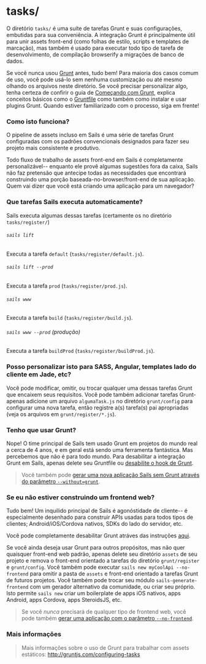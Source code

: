 # tasks/

O diretório `tasks/` é uma suíte de tarefas Grunt e suas configurações, embutidas para sua conveniência. A integração Grunt é principalmente útil para unir assets front-end (como folhas de estilo, scripts e templates de marcação), mas também é usado para executar todo tipo de tarefa de desenvolvimento, de compilação browserify a migrações de banco de dados.

Se você nunca usou [Grunt](http://gruntjs.com/) antes, tudo bem! Para maioria dos casos comum de uso, você pode usá-lo sem nenhuma customização ou até mesmo olhando os arquivos neste diretório. Se você precisar personalizar algo, tenha certeza de confirir o guia de [Começando com Grunt](http://gruntjs.com/getting-started), explica conceitos básicos como o [Gruntfile](http://gruntjs.com/sample-gruntfile) como também como instalar e usar plugins Grunt. Quando estiver familiarizado com o processo, siga em frente!


### Como isto funciona?

O pipeline de assets incluso em Sails é uma série de tarefas Grunt configuradas com os padrões convencionais designados para fazer seu projeto mais consistente e produtivo.

Todo fluxo de trabalho de assets front-end em Sails é completamente personalizável-- enquanto ele provê algumas sugestões fora da caixa, Sails não faz pretensão que antecipe todas as necessidades que encontrará construindo uma porção baseada-no-browser/front-end de sua aplicação. Quem vai dizer que você está criando uma aplicação para um navegador?


### Que tarefas Sails executa automaticamente?

Sails executa algumas dessas tarefas (certamente os no diretório `tasks/register/`)

###### `sails lift`

Executa a tarefa `default` (`tasks/register/default.js`).

###### `sails lift --prod`

Executa a tarefa `prod` (`tasks/register/prod.js`).

###### `sails www`

Executa a tarefa `build` (`tasks/register/build.js`).

###### `sails www --prod` (produção)

Executa a tarefa `buildProd` (`tasks/register/buildProd.js`).

### Posso personalizar isto para SASS, Angular, templates lado do cliente em Jade, etc?

Você pode modificar, omitir, ou trocar qualquer uma dessas tarefas Grunt que encaixem seus requisitos. Você pode também adicionar tarefas Grunt- apenas adicione um arquivo `algumaTask.js` no diretório `grunt/config` para configurar uma nova tarefa, então registre a(s) tarefa(s) pai apropriadas (veja os arquivos em `grunt/register/*.js`).


### Tenho que usar Grunt?

Nope! O time principal de Sails tem usado Grunt em projetos do mundo real a cerca de 4 anos, e em geral está sendo uma ferramenta fantástica. Mas percebemos que não é para todo mundo. Para desabilitar a integração Grunt em Sails, apenas delete seu Gruntfile ou [desabilite o hook de Grunt](https://sailsjs.com/documentation/concepts/assets/disabling-grunt).

> Você também pode [gerar uma nova aplicação Sails sem Grunt através do parâmetro `--without=grunt`](https://sailsjs.com/documentation/reference/command-line-interface/sails-new).

### Se eu não estiver construindo um frontend web?

Tudo bem! Um inquilido principal de Sails é agonóstidade de cliente-- é especialmente desenhado para construir APIs usadas para todos tipos de clientes; Android/iOS/Cordova nativos, SDKs do lado do servidor, etc.

Você pode completamente desabilitar Grunt atráves das instruções [aqui](https://sailsjs.com/documentation/concepts/assets/disabling-grunt).

Se você ainda deseja usar Grunt para outros propósitos, mas não quer quaisquer front-end web padrão, apenas delete seu diretório `assets` de seu projeto e remova o front-end orientado a tarefas do diretório `grunt/register` e `grunt/config`. Você também pode executar `sails new myCoolApi --no-frontend` para omitir a pasta de `assets` e front-end orientado a tarefas Grunt de futuros projetos. Você também pode trocar seu módulo `sails-generate-frontend` com um gerador alternativo da comunidade, ou criar seu próprio. Isto permite `sails new` criar um boilerplate de apps iOS nativos, apps Android, apps Cordova, apps SteroidsJS, etc.

> Se você _nunca_ precisará de qualquer tipo de frontend web, você pode também [gerar uma aplicação com o parâmetro `--no-frontend`](https://sailsjs.com/documentation/reference/command-line-interface/sails-new).


### Mais informações

> Mais informações sobre o uso de Grunt para trabalhar com assets estáticos: http://gruntjs.com/configuring-tasks



<docmeta name="displayName" value="tasks">

